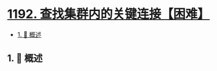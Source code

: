 # [1192. 查找集群内的关键连接【困难】](https://github.com/Tdahuyou/TNotes.leetcode/tree/main/notes/1192.%20%E6%9F%A5%E6%89%BE%E9%9B%86%E7%BE%A4%E5%86%85%E7%9A%84%E5%85%B3%E9%94%AE%E8%BF%9E%E6%8E%A5%E3%80%90%E5%9B%B0%E9%9A%BE%E3%80%91)

<!-- region:toc -->

- [1. 📝 概述](#1--概述)

<!-- endregion:toc -->

## 1. 📝 概述

